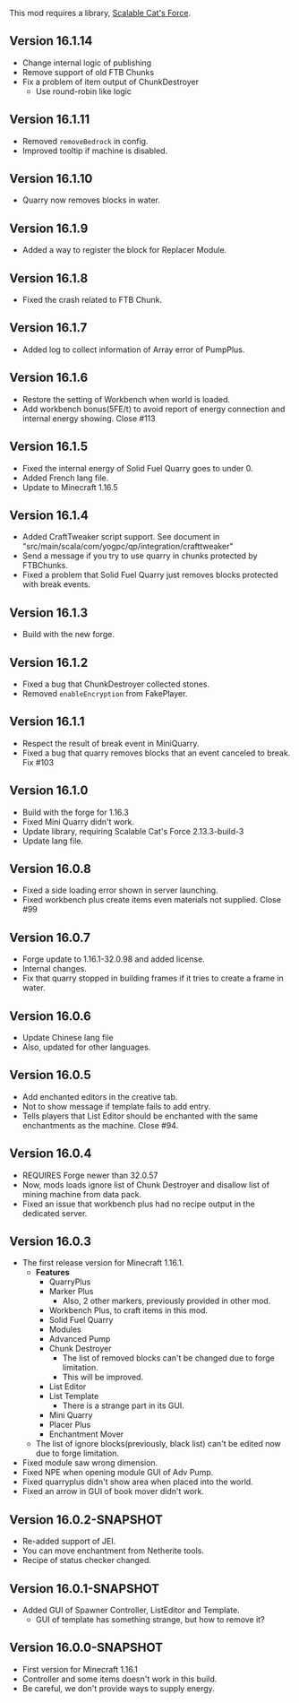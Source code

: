 This mod requires a library, [Scalable Cat's Force](https://www.curseforge.com/minecraft/mc-mods/scalable-cats-force).

## Version 16.1.14

* Change internal logic of publishing
* Remove support of old FTB Chunks
* Fix a problem of item output of ChunkDestroyer
  * Use round-robin like logic

## Version 16.1.11

* Removed `removeBedrock` in config.
* Improved tooltip if machine is disabled.

## Version 16.1.10

* Quarry now removes blocks in water.

## Version 16.1.9

* Added a way to register the block for Replacer Module.

## Version 16.1.8

* Fixed the crash related to FTB Chunk.

## Version 16.1.7

* Added log to collect information of Array error of PumpPlus.

## Version 16.1.6

* Restore the setting of Workbench when world is loaded.
* Add workbench bonus(5FE/t) to avoid report of energy connection and internal energy showing. Close #113

## Version 16.1.5

* Fixed the internal energy of Solid Fuel Quarry goes to under 0.
* Added French lang file.
* Update to Minecraft 1.16.5

## Version 16.1.4

* Added CraftTweaker script support. See document in "src/main/scala/com/yogpc/qp/integration/crafttweaker"
* Send a message if you try to use quarry in chunks protected by FTBChunks.
* Fixed a problem that Solid Fuel Quarry just removes blocks protected with break events.

## Version 16.1.3

* Build with the new forge.

## Version 16.1.2

* Fixed a bug that ChunkDestroyer collected stones.
* Removed `enableEncryption` from FakePlayer.

## Version 16.1.1

* Respect the result of break event in MiniQuarry.
* Fixed a bug that quarry removes blocks that an event canceled to break. Fix #103

## Version 16.1.0

* Build with the forge for 1.16.3
* Fixed Mini Quarry didn't work.
* Update library, requiring Scalable Cat's Force 2.13.3-build-3
* Update lang file.

## Version 16.0.8

* Fixed a side loading error shown in server launching.
* Fixed workbench plus create items even materials not supplied. Close #99

## Version 16.0.7

* Forge update to 1.16.1-32.0.98 and added license.
* Internal changes.
* Fix that quarry stopped in building frames if it tries to create a frame in water.

## Version 16.0.6

* Update Chinese lang file
* Also, updated for other languages.

## Version 16.0.5

* Add enchanted editors in the creative tab.
* Not to show message if template fails to add entry.
* Tells players that List Editor should be enchanted with the same enchantments as the machine. Close #94.

## Version 16.0.4

* REQUIRES Forge newer than 32.0.57
* Now, mods loads ignore list of Chunk Destroyer and disallow list of mining machine from data pack.
* Fixed an issue that workbench plus had no recipe output in the dedicated server.

## Version 16.0.3

* The first release version for Minecraft 1.16.1.
  * **Features**
    * QuarryPlus
    * Marker Plus
      * Also, 2 other markers, previously provided in other mod.
    * Workbench Plus, to craft items in this mod.
    * Solid Fuel Quarry
    * Modules
    * Advanced Pump
    * Chunk Destroyer
      * The list of removed blocks can't be changed due to forge limitation.
      * This will be improved.
    * List Editor
    * List Template
      * There is a strange part in its GUI.
    * Mini Quarry
    * Placer Plus
    * Enchantment Mover
  * The list of ignore blocks(previously, black list) can't be edited now due to forge limitation.
* Fixed module saw wrong dimension.
* Fixed NPE when opening module GUI of Adv Pump.
* Fixed quarryplus didn't show area when placed into the world.
* Fixed an arrow in GUI of book mover didn't work.

## Version 16.0.2-SNAPSHOT

* Re-added support of JEI.
* You can move enchantment from Netherite tools.
* Recipe of status checker changed.

## Version 16.0.1-SNAPSHOT

* Added GUI of Spawner Controller, ListEditor and Template.
  * GUI of template has something strange, but how to remove it?

## Version 16.0.0-SNAPSHOT

* First version for Minecraft 1.16.1
* Controller and some items doesn't work in this build.
* Be careful, we don't provide ways to supply energy.
